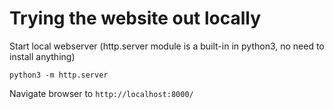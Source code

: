 # Trying the website out locally

Start local webserver (http.server module is a built-in in python3, no need to install anything)

```
python3 -m http.server
```

Navigate browser to `http://localhost:8000/`